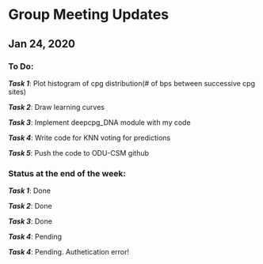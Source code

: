# Group Meeting Updates
## Jan 24, 2020
  ### To Do:
  _**Task 1**_: Plot histogram of cpg distribution(# of bps between successive cpg sites)
  
  _**Task 2**_: Draw learning curves
  
  _**Task 3**_: Implement deepcpg_DNA module with my code
  
  _**Task 4**_: Write code for KNN voting for predictions
  
   _**Task 5**_: Push the code to ODU-CSM github
  
 ### Status at the end of the week:
  _**Task 1**_: Done 
  
  _**Task 2**_: Done 
  
  _**Task 3**_: Done
  
  _**Task 4**_: Pending
  
  _**Task 4**_: Pending. Authetication error!
